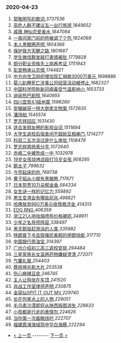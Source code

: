 ### 2020-04-23 
1. [ 郭敬明写的歌词 ](https://s.weibo.com/weibo?q=%23%E9%83%AD%E6%95%AC%E6%98%8E%E5%86%99%E7%9A%84%E6%AD%8C%E8%AF%8D%23&Refer=top) *3737536*
1. [ 高危人群不建议五一出行旅游 ](https://s.weibo.com/weibo?q=%23%E9%AB%98%E5%8D%B1%E4%BA%BA%E7%BE%A4%E4%B8%8D%E5%BB%BA%E8%AE%AE%E4%BA%94%E4%B8%80%E5%87%BA%E8%A1%8C%E6%97%85%E6%B8%B8%23&Refer=top) *1849652*
1. [ 戚薇 神仙恋爱香水 ](https://s.weibo.com/weibo?q=%23%E6%88%9A%E8%96%87%20%E7%A5%9E%E4%BB%99%E6%81%8B%E7%88%B1%E9%A6%99%E6%B0%B4%23&topic_ad=1&Refer=top) *1847094*
1. [ 一夜间家门前的桥被调了个包 ](https://s.weibo.com/weibo?q=%23%E4%B8%80%E5%A4%9C%E9%97%B4%E5%AE%B6%E9%97%A8%E5%89%8D%E7%9A%84%E6%A1%A5%E8%A2%AB%E8%B0%83%E4%BA%86%E4%B8%AA%E5%8C%85%23&Refer=top) *1824069*
1. [ 本人黑眼圈声明 ](https://s.weibo.com/weibo?q=%23%E6%9C%AC%E4%BA%BA%E9%BB%91%E7%9C%BC%E5%9C%88%E5%A3%B0%E6%98%8E%23&Refer=top) *1804366*
1. [ 保护我方天醒之路 ](https://s.weibo.com/weibo?q=%23%E4%BF%9D%E6%8A%A4%E6%88%91%E6%96%B9%E5%A4%A9%E9%86%92%E4%B9%8B%E8%B7%AF%23&topic_ad=1&Refer=top) *1801667*
1. [ 学生微信群发敲打表情被批 ](https://s.weibo.com/weibo?q=%23%E5%AD%A6%E7%94%9F%E5%BE%AE%E4%BF%A1%E7%BE%A4%E5%8F%91%E6%95%B2%E6%89%93%E8%A1%A8%E6%83%85%E8%A2%AB%E6%89%B9%23&Refer=top) *1779828*
1. [ 部分职业资格先上岗再考证 ](https://s.weibo.com/weibo?q=%23%E9%83%A8%E5%88%86%E8%81%8C%E4%B8%9A%E8%B5%84%E6%A0%BC%E5%85%88%E4%B8%8A%E5%B2%97%E5%86%8D%E8%80%83%E8%AF%81%23&Refer=top) *1751943*
1. [ 彭昱畅承认恋情 ](https://s.weibo.com/weibo?q=%23%E5%BD%AD%E6%98%B1%E7%95%85%E6%89%BF%E8%AE%A4%E6%81%8B%E6%83%85%23&Refer=top) *1744821*
1. [ 中方向世卫组织增加现汇捐款3000万美元 ](https://s.weibo.com/weibo?q=%23%E4%B8%AD%E6%96%B9%E5%90%91%E4%B8%96%E5%8D%AB%E7%BB%84%E7%BB%87%E5%A2%9E%E5%8A%A0%E7%8E%B0%E6%B1%87%E6%8D%90%E6%AC%BE3000%E4%B8%87%E7%BE%8E%E5%85%83%23&Refer=top) *1698886*
1. [ 婴儿趴睡死亡涉事公司经营活动被停止 ](https://s.weibo.com/weibo?q=%23%E5%A9%B4%E5%84%BF%E8%B6%B4%E7%9D%A1%E6%AD%BB%E4%BA%A1%E6%B6%89%E4%BA%8B%E5%85%AC%E5%8F%B8%E7%BB%8F%E8%90%A5%E6%B4%BB%E5%8A%A8%E8%A2%AB%E5%81%9C%E6%AD%A2%23&Refer=top) *1682327*
1. [ 中国科学院称新冠病毒受气温影响小 ](https://s.weibo.com/weibo?q=%23%E4%B8%AD%E5%9B%BD%E7%A7%91%E5%AD%A6%E9%99%A2%E7%A7%B0%E6%96%B0%E5%86%A0%E7%97%85%E6%AF%92%E5%8F%97%E6%B0%94%E6%B8%A9%E5%BD%B1%E5%93%8D%E5%B0%8F%23&Refer=top) *1653733*
1. [ 迪丽热巴剧照 ](https://s.weibo.com/weibo?q=%23%E8%BF%AA%E4%B8%BD%E7%83%AD%E5%B7%B4%E5%89%A7%E7%85%A7%23&Refer=top) *1640955*
1. [ 四川宜宾4.1级地震 ](https://s.weibo.com/weibo?q=%E5%9B%9B%E5%B7%9D%E5%AE%9C%E5%AE%BE4.1%E7%BA%A7%E5%9C%B0%E9%9C%87&Refer=top) *1596260*
1. [ 安徽破获一特大倒卖文物案 ](https://s.weibo.com/weibo?q=%23%E5%AE%89%E5%BE%BD%E7%A0%B4%E8%8E%B7%E4%B8%80%E7%89%B9%E5%A4%A7%E5%80%92%E5%8D%96%E6%96%87%E7%89%A9%E6%A1%88%23&Refer=top) *1572635*
1. [ 潘玮柏 ](https://s.weibo.com/weibo?q=%E6%BD%98%E7%8E%AE%E6%9F%8F&Refer=top) *1545574*
1. [ 罗志祥回应 ](https://s.weibo.com/weibo?q=%E7%BD%97%E5%BF%97%E7%A5%A5%E5%9B%9E%E5%BA%94&Refer=top) *1531430*
1. [ 适合发朋友圈的影视台词 ](https://s.weibo.com/weibo?q=%23%E9%80%82%E5%90%88%E5%8F%91%E6%9C%8B%E5%8F%8B%E5%9C%88%E7%9A%84%E5%BD%B1%E8%A7%86%E5%8F%B0%E8%AF%8D%23&Refer=top) *1511694*
1. [ 大学生返校后宿舍间不鼓励互相串门 ](https://s.weibo.com/weibo?q=%E5%A4%A7%E5%AD%A6%E7%94%9F%E8%BF%94%E6%A0%A1%E5%90%8E%E5%AE%BF%E8%88%8D%E9%97%B4%E4%B8%8D%E9%BC%93%E5%8A%B1%E4%BA%92%E7%9B%B8%E4%B8%B2%E9%97%A8&Refer=top) *1214277*
1. [ 科目二五次没过是什么体验 ](https://s.weibo.com/weibo?q=%23%E7%A7%91%E7%9B%AE%E4%BA%8C%E4%BA%94%E6%AC%A1%E6%B2%A1%E8%BF%87%E6%98%AF%E4%BB%80%E4%B9%88%E4%BD%93%E9%AA%8C%23&Refer=top) *1108479*
1. [ 罗志祥周扬青分手 ](https://s.weibo.com/weibo?q=%23%E7%BD%97%E5%BF%97%E7%A5%A5%E5%91%A8%E6%89%AC%E9%9D%92%E5%88%86%E6%89%8B%23&Refer=top) *1072640*
1. [ 赤峰二中被吹成一中 ](https://s.weibo.com/weibo?q=%E8%B5%A4%E5%B3%B0%E4%BA%8C%E4%B8%AD%E8%A2%AB%E5%90%B9%E6%88%90%E4%B8%80%E4%B8%AD&Refer=top) *1032978*
1. [ 19岁女孩烧烤店殴打15岁女孩 ](https://s.weibo.com/weibo?q=%2319%E5%B2%81%E5%A5%B3%E5%AD%A9%E7%83%A7%E7%83%A4%E5%BA%97%E6%AE%B4%E6%89%9315%E5%B2%81%E5%A5%B3%E5%AD%A9%23&Refer=top) *908295*
1. [ 鹅太子 ](https://s.weibo.com/weibo?q=%E9%B9%85%E5%A4%AA%E5%AD%90&Refer=top) *799632*
1. [ 今早起床的你 ](https://s.weibo.com/weibo?q=%23%E4%BB%8A%E6%97%A9%E8%B5%B7%E5%BA%8A%E7%9A%84%E4%BD%A0%23&Refer=top) *769738*
1. [ 黄子韬从小就有黑眼圈 ](https://s.weibo.com/weibo?q=%23%E9%BB%84%E5%AD%90%E9%9F%AC%E4%BB%8E%E5%B0%8F%E5%B0%B1%E6%9C%89%E9%BB%91%E7%9C%BC%E5%9C%88%23&Refer=top) *717671*
1. [ 日本剪秃10万朵郁金香 ](https://s.weibo.com/weibo?q=%E6%97%A5%E6%9C%AC%E5%89%AA%E7%A7%8310%E4%B8%87%E6%9C%B5%E9%83%81%E9%87%91%E9%A6%99&Refer=top) *584334*
1. [ 女生谜一样的记忆力 ](https://s.weibo.com/weibo?q=%23%E5%A5%B3%E7%94%9F%E8%B0%9C%E4%B8%80%E6%A0%B7%E7%9A%84%E8%AE%B0%E5%BF%86%E5%8A%9B%23&Refer=top) *559892*
1. [ 男生变渣会有哪些前兆 ](https://s.weibo.com/weibo?q=%23%E7%94%B7%E7%94%9F%E5%8F%98%E6%B8%A3%E4%BC%9A%E6%9C%89%E5%93%AA%E4%BA%9B%E5%89%8D%E5%85%86%23&Refer=top) *498821*
1. [ 哈佛放弃860万美元疫情救济金 ](https://s.weibo.com/weibo?q=%E5%93%88%E4%BD%9B%E6%94%BE%E5%BC%83860%E4%B8%87%E7%BE%8E%E5%85%83%E7%96%AB%E6%83%85%E6%95%91%E6%B5%8E%E9%87%91&Refer=top) *414313*
1. [ EDG RNG ](https://s.weibo.com/weibo?q=%23EDG%20RNG%23&Refer=top) *406359*
1. [ 浙江21人哄抬熔喷布价格被抓 ](https://s.weibo.com/weibo?q=%23%E6%B5%99%E6%B1%9F21%E4%BA%BA%E5%93%84%E6%8A%AC%E7%86%94%E5%96%B7%E5%B8%83%E4%BB%B7%E6%A0%BC%E8%A2%AB%E6%8A%93%23&Refer=top) *348911*
1. [ 少年之名导师阵容 ](https://s.weibo.com/weibo?q=%23%E5%B0%91%E5%B9%B4%E4%B9%8B%E5%90%8D%E5%AF%BC%E5%B8%88%E9%98%B5%E5%AE%B9%23&Refer=top) *338497*
1. [ 黑天鹅驱赶游泳的人类 ](https://s.weibo.com/weibo?q=%E9%BB%91%E5%A4%A9%E9%B9%85%E9%A9%B1%E8%B5%B6%E6%B8%B8%E6%B3%B3%E7%9A%84%E4%BA%BA%E7%B1%BB&Refer=top) *335982*
1. [ 特朗普下令击毁骚扰美舰的伊朗快艇 ](https://s.weibo.com/weibo?q=%23%E7%89%B9%E6%9C%97%E6%99%AE%E4%B8%8B%E4%BB%A4%E5%87%BB%E6%AF%81%E9%AA%9A%E6%89%B0%E7%BE%8E%E8%88%B0%E7%9A%84%E4%BC%8A%E6%9C%97%E5%BF%AB%E8%89%87%23&Refer=top) *317710*
1. [ 中国银行原油宝 ](https://s.weibo.com/weibo?q=%E4%B8%AD%E5%9B%BD%E9%93%B6%E8%A1%8C%E5%8E%9F%E6%B2%B9%E5%AE%9D&Refer=top) *314397*
1. [ 广州介绍初三高三返校安排 ](https://s.weibo.com/weibo?q=%E5%B9%BF%E5%B7%9E%E4%BB%8B%E7%BB%8D%E5%88%9D%E4%B8%89%E9%AB%98%E4%B8%89%E8%BF%94%E6%A0%A1%E5%AE%89%E6%8E%92&Refer=top) *294484*
1. [ 三星家族长女滥用药物嫌疑澄清 ](https://s.weibo.com/weibo?q=%E4%B8%89%E6%98%9F%E5%AE%B6%E6%97%8F%E9%95%BF%E5%A5%B3%E6%BB%A5%E7%94%A8%E8%8D%AF%E7%89%A9%E5%AB%8C%E7%96%91%E6%BE%84%E6%B8%85&Refer=top) *272071*
1. [ 气囊礼服 ](https://s.weibo.com/weibo?q=%E6%B0%94%E5%9B%8A%E7%A4%BC%E6%9C%8D&Refer=top) *254403*
1. [ 蔡徐坤光影大片 ](https://s.weibo.com/weibo?q=%23%E8%94%A1%E5%BE%90%E5%9D%A4%E5%85%89%E5%BD%B1%E5%A4%A7%E7%89%87%23&Refer=top) *253538*
1. [ 伤心麻辣豆皮 ](https://s.weibo.com/weibo?q=%23%E4%BC%A4%E5%BF%83%E9%BA%BB%E8%BE%A3%E8%B1%86%E7%9A%AE%23&Refer=top) *246745*
1. [ 主人让狗坐在车顶 ](https://s.weibo.com/weibo?q=%23%E4%B8%BB%E4%BA%BA%E8%AE%A9%E7%8B%97%E5%9D%90%E5%9C%A8%E8%BD%A6%E9%A1%B6%23&Refer=top) *241520*
1. [ 肖战工作室律师声明 ](https://s.weibo.com/weibo?q=%E8%82%96%E6%88%98%E5%B7%A5%E4%BD%9C%E5%AE%A4%E5%BE%8B%E5%B8%88%E5%A3%B0%E6%98%8E&Refer=top) *230875*
1. [ 金容仙SPIT IT OUT MV ](https://s.weibo.com/weibo?q=%E9%87%91%E5%AE%B9%E4%BB%99SPIT%20IT%20OUT%20MV&Refer=top) *229740*
1. [ 长在你笑点上的人物 ](https://s.weibo.com/weibo?q=%23%E9%95%BF%E5%9C%A8%E4%BD%A0%E7%AC%91%E7%82%B9%E4%B8%8A%E7%9A%84%E4%BA%BA%E7%89%A9%23&Refer=top) *229051*
1. [ 毛乌素沙漠即将从陕西版图消失 ](https://s.weibo.com/weibo?q=%23%E6%AF%9B%E4%B9%8C%E7%B4%A0%E6%B2%99%E6%BC%A0%E5%8D%B3%E5%B0%86%E4%BB%8E%E9%99%95%E8%A5%BF%E7%89%88%E5%9B%BE%E6%B6%88%E5%A4%B1%23&Refer=top) *228633*
1. [ 小孩都是行走的表情包 ](https://s.weibo.com/weibo?q=%23%E5%B0%8F%E5%AD%A9%E9%83%BD%E6%98%AF%E8%A1%8C%E8%B5%B0%E7%9A%84%E8%A1%A8%E6%83%85%E5%8C%85%23&Refer=top) *224626*
1. [ 当你第一次画眼线时 ](https://s.weibo.com/weibo?q=%23%E5%BD%93%E4%BD%A0%E7%AC%AC%E4%B8%80%E6%AC%A1%E7%94%BB%E7%9C%BC%E7%BA%BF%E6%97%B6%23&Refer=top) *222707*
1. [ 福建霞浦海域现中华白海豚 ](https://s.weibo.com/weibo?q=%23%E7%A6%8F%E5%BB%BA%E9%9C%9E%E6%B5%A6%E6%B5%B7%E5%9F%9F%E7%8E%B0%E4%B8%AD%E5%8D%8E%E7%99%BD%E6%B5%B7%E8%B1%9A%23&Refer=top) *222294* 

- [ < 上一页 ](https://github.com/able8/weibo-hot-record/blob/master/2020-04-22.md) -------- [ 下一页 > ](https://github.com/able8/weibo-hot-record/blob/master/2020-04-24.md)